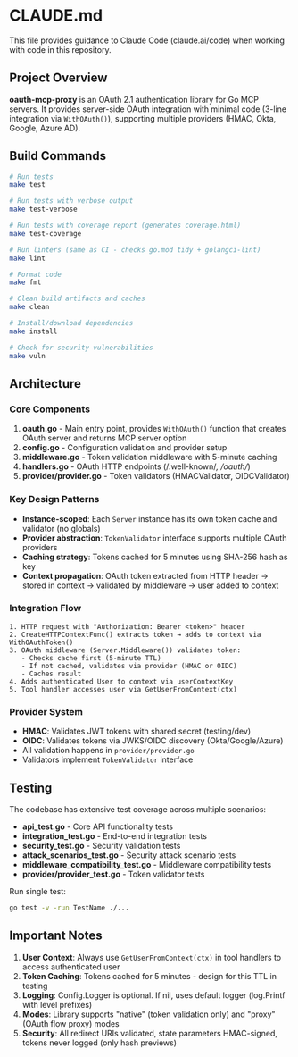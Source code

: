 # CLAUDE.md

This file provides guidance to Claude Code (claude.ai/code) when working with code in this repository.

## Project Overview

**oauth-mcp-proxy** is an OAuth 2.1 authentication library for Go MCP servers. It provides server-side OAuth integration with minimal code (3-line integration via `WithOAuth()`), supporting multiple providers (HMAC, Okta, Google, Azure AD).

## Build Commands

```bash
# Run tests
make test

# Run tests with verbose output
make test-verbose

# Run tests with coverage report (generates coverage.html)
make test-coverage

# Run linters (same as CI - checks go.mod tidy + golangci-lint)
make lint

# Format code
make fmt

# Clean build artifacts and caches
make clean

# Install/download dependencies
make install

# Check for security vulnerabilities
make vuln
```

## Architecture

### Core Components

1. **oauth.go** - Main entry point, provides `WithOAuth()` function that creates OAuth server and returns MCP server option
2. **config.go** - Configuration validation and provider setup
3. **middleware.go** - Token validation middleware with 5-minute caching
4. **handlers.go** - OAuth HTTP endpoints (/.well-known/*, /oauth/*)
5. **provider/provider.go** - Token validators (HMACValidator, OIDCValidator)

### Key Design Patterns

- **Instance-scoped**: Each `Server` instance has its own token cache and validator (no globals)
- **Provider abstraction**: `TokenValidator` interface supports multiple OAuth providers
- **Caching strategy**: Tokens cached for 5 minutes using SHA-256 hash as key
- **Context propagation**: OAuth token extracted from HTTP header → stored in context → validated by middleware → user added to context

### Integration Flow

```
1. HTTP request with "Authorization: Bearer <token>" header
2. CreateHTTPContextFunc() extracts token → adds to context via WithOAuthToken()
3. OAuth middleware (Server.Middleware()) validates token:
   - Checks cache first (5-minute TTL)
   - If not cached, validates via provider (HMAC or OIDC)
   - Caches result
4. Adds authenticated User to context via userContextKey
5. Tool handler accesses user via GetUserFromContext(ctx)
```

### Provider System

- **HMAC**: Validates JWT tokens with shared secret (testing/dev)
- **OIDC**: Validates tokens via JWKS/OIDC discovery (Okta/Google/Azure)
- All validation happens in `provider/provider.go`
- Validators implement `TokenValidator` interface

## Testing

The codebase has extensive test coverage across multiple scenarios:

- **api_test.go** - Core API functionality tests
- **integration_test.go** - End-to-end integration tests
- **security_test.go** - Security validation tests
- **attack_scenarios_test.go** - Security attack scenario tests
- **middleware_compatibility_test.go** - Middleware compatibility tests
- **provider/provider_test.go** - Token validator tests

Run single test:
```bash
go test -v -run TestName ./...
```

## Important Notes

1. **User Context**: Always use `GetUserFromContext(ctx)` in tool handlers to access authenticated user
2. **Token Caching**: Tokens cached for 5 minutes - design for this TTL in testing
3. **Logging**: Config.Logger is optional. If nil, uses default logger (log.Printf with level prefixes)
4. **Modes**: Library supports "native" (token validation only) and "proxy" (OAuth flow proxy) modes
5. **Security**: All redirect URIs validated, state parameters HMAC-signed, tokens never logged (only hash previews)
